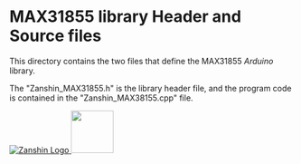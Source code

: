 # MAX31855 library Header and Source files<br>

This directory contains the two files that define the MAX31855 *Arduino* library.

The "Zanshin_MAX31855.h" is the library header file, and the program code is contained in the "Zanshin_MAX38155.cpp" file.

[![Zanshin Logo](https://zanduino.github.io/Images/zanshinkanjitiny.gif) <img src="https://zanduino.github.io/Images/zanshintext.gif" width="75"/>](https://zanduino.github.io)
